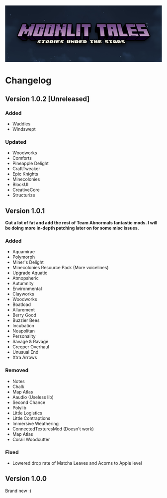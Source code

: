<a href="https://github.com/Lost-Outpost/moonlit-tales/blob/main/README.md"><img src="images/banner.jpg" target="_blank"></a>

# Changelog

## Version 1.0.2 [Unreleased]

### Added
+ Waddles
+ Windswept

### Updated
+ Woodworks
+ Comforts
+ Pineapple Delight
+ CraftTweaker
+ Epic Knights
+ Minecolonies
+ BlockUI
+ CreativeCore
+ Structurize

## Version 1.0.1

**Cut a lot of fat and add the rest of Team Abnormals fantastic mods. I will be doing more in-depth patching later on for some misc issues.**

### Added
+ Aquamirae
+ Polymorph
+ Miner's Delight
+ Minecolonies Resource Pack (More voicelines)
+ Upgrade Aquatic
+ Atmopsheric
+ Autumnity
+ Environmental
+ Clayworks
+ Woodworks
+ Boatload
+ Allurement
+ Berry Good
+ Buzzier Bees
+ Incubation
+ Neapolitan
+ Personality
+ Savage & Ravage
+ Creeper Overhaul
+ Unusual End
+ Xtra Arrows

### Removed
+ Notes
+ Chalk
+ Map Atlas
+ Aaudio (Useless lib)
+ Second Chance
+ Polylib
+ Little Logistics
+ Little Contraptions
+ Immersive Weathering
+ ConnectedTexturesMod (Doesn't work)
+ Map Atlas
+ Corail Woodcutter

### Fixed
+ Lowered drop rate of Matcha Leaves and Acorns to Apple level

## Version 1.0.0
Brand new :)
